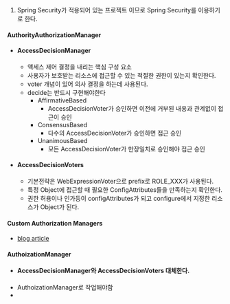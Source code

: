 1. Spring Security가 적용되어 있는 프로젝트 이므로 Spring Security를 이용하기로 한다.

#### AuthorityAuthorizationManager
- #### AccessDecisionManager
	- 액세스 제어 결정을 내리는 핵심 구성 요소
	- 사용자가 보호받는 리소스에 접근할 수 있는 적절한 권한이 있는지 확인한다.
	- voter 개념이 있어 의사 결정을 하는데 사용된다.
	- decide는 반드시 구현해야한다
		- AffirmativeBased
			- AccessDecisionVoter가 승인하면 이전에 거부된 내용과 관계없이 접근이 승인
		- ConsensusBased
			- 다수의 AccessDecisionVoter가 승인하면 접근 승인
		- UnanimousBased
			- 모든 AccessDecisionVoter가 만장일치로 승인해야 접근 승인
- #### AccessDecisionVoters
	- 기본전략은 WebExpressionVoter으로 prefix로 ROLE_XXX가 사용된다.
	- 특정 Object에 접근할 때 필요한 ConfigAttributes들을 만족하는지 확인한다.
	- 권한 허용이나 인가등이 configAttributes가 되고 configure에서 지정한 리소스가 Object가 된다.
#### Custom Authorization Managers
- [blog article](https://spring.io/blog/2009/01/03/spring-security-customization-part-2-adjusting-secured-session-in-real-time/)

#### AuthoizationManager
- #### AccessDecisionManager와 AccessDecisionVoters 대체한다.
- AuthoizationManager로 작업해야함
- 
